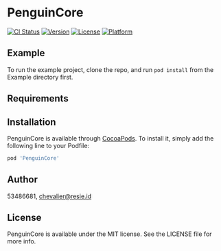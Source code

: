 # PenguinCore

[![CI Status](https://img.shields.io/travis/53486681/PenguinCore.svg?style=flat)](https://travis-ci.org/53486681/PenguinCore)
[![Version](https://img.shields.io/cocoapods/v/PenguinCore.svg?style=flat)](https://cocoapods.org/pods/PenguinCore)
[![License](https://img.shields.io/cocoapods/l/PenguinCore.svg?style=flat)](https://cocoapods.org/pods/PenguinCore)
[![Platform](https://img.shields.io/cocoapods/p/PenguinCore.svg?style=flat)](https://cocoapods.org/pods/PenguinCore)

## Example

To run the example project, clone the repo, and run `pod install` from the Example directory first.

## Requirements

## Installation

PenguinCore is available through [CocoaPods](https://cocoapods.org). To install
it, simply add the following line to your Podfile:

```ruby
pod 'PenguinCore'
```

## Author

53486681, chevalier@resie.id

## License

PenguinCore is available under the MIT license. See the LICENSE file for more info.
